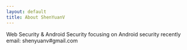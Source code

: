 ```yaml
---
layout: default
title: About ShenYuanV
---
```

Web Security & Android Security
focusing on Android security recently
email: shenyuanv#gmail.com
